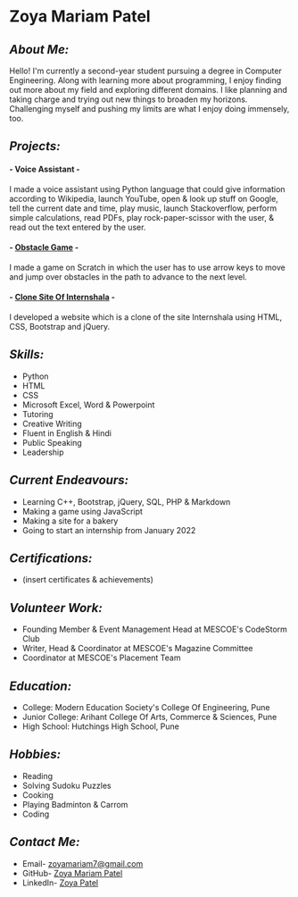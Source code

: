 # Zoya Mariam Patel

## *About Me:*
Hello!
I'm currently a second-year student pursuing a degree in Computer Engineering. Along with learning more about programming, I enjoy finding out more about my field and exploring different domains. I like planning and taking charge and trying out new things to broaden my horizons. Challenging myself and pushing my limits are what I enjoy doing immensely, too.

## *Projects:*
#### - Voice Assistant -
I made a voice assistant using Python language that could give information according to Wikipedia, launch YouTube, open & look up stuff on Google, tell the current date and time, play music, launch Stackoverflow, perform simple calculations, read PDFs, play rock-paper-scissor with the user, & read out the text entered by the user.
#### - [Obstacle Game](https://scratch.mit.edu/projects/562624419) -
I made a game on Scratch in which the user has to use arrow keys to move and jump over obstacles in the path to advance to the next level.
#### - [Clone Site Of Internshala](https://internshala-twin.000webhostapp.com/) -
I developed a website which is a clone of the site Internshala using HTML, CSS, Bootstrap and jQuery.

## *Skills:*
- Python
- HTML
- CSS
- Microsoft Excel, Word & Powerpoint
- Tutoring
- Creative Writing
- Fluent in English & Hindi
- Public Speaking
- Leadership

## *Current Endeavours:*
- Learning C++, Bootstrap, jQuery, SQL, PHP & Markdown
- Making a game using JavaScript
- Making a site for a bakery
- Going to start an internship from January 2022

## *Certifications:*
- (insert certificates & achievements)

## *Volunteer Work:*
- Founding Member & Event Management Head at MESCOE's CodeStorm Club
- Writer, Head & Coordinator at MESCOE's Magazine Committee
- Coordinator at MESCOE's Placement Team

## *Education:*
- College: Modern Education Society's College Of Engineering, Pune
- Junior College: Arihant College Of Arts, Commerce & Sciences, Pune
- High School: Hutchings High School, Pune

## *Hobbies:*
- Reading
- Solving Sudoku Puzzles
- Cooking
- Playing Badminton & Carrom
- Coding

## *Contact Me:*
- Email- zoyamariam7@gmail.com
- GitHub- [Zoya Mariam Patel](https://github.com/zoyamariam2001)
- LinkedIn- [Zoya Patel](https://www.linkedin.com/in/zoya-patel-570626213/)

